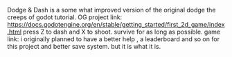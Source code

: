 Dodge & Dash is a some what improved version of the original dodge the creeps of godot tutorial. OG project link: https://docs.godotengine.org/en/stable/getting_started/first_2d_game/index.html
press Z to dash and X to shoot. survive for as long as possible.
game link: 
i originally planned to have a better help , a leaderboard and so on for this project and better save system. but it is what it is.
